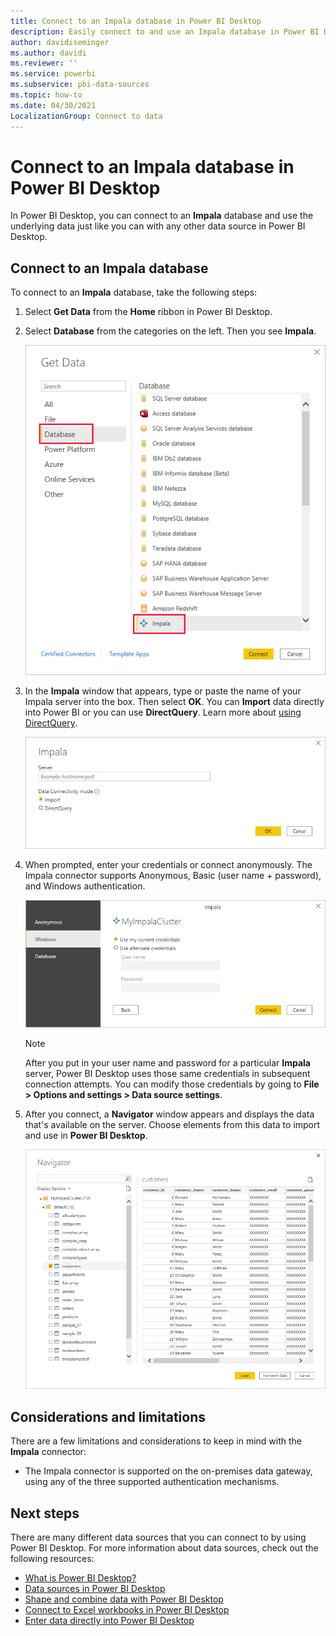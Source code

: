 ```yaml
---
title: Connect to an Impala database in Power BI Desktop
description: Easily connect to and use an Impala database in Power BI Desktop
author: davidiseminger
ms.author: davidi
ms.reviewer: ''
ms.service: powerbi
ms.subservice: pbi-data-sources
ms.topic: how-to
ms.date: 04/30/2021
LocalizationGroup: Connect to data
---
```

# Connect to an Impala database in Power BI Desktop
In Power BI Desktop, you can connect to an **Impala** database and use the underlying data just like you can with any other data source in Power BI Desktop.

## Connect to an Impala database
To connect to an **Impala** database, take the following steps: 

1. Select **Get Data** from the **Home** ribbon in Power BI Desktop. 

2. Select **Database** from the categories on the left. Then you see **Impala**.

    ![Get Data](media/desktop-connect-impala/connect_impala_2.png)

3. In the **Impala** window that appears, type or paste the name of your Impala server into the box. Then select **OK**. You can **Import** data directly into Power BI or you can use **DirectQuery**. Learn more about [using DirectQuery](desktop-use-directquery.md).

    ![Impala window](media/desktop-connect-impala/connect_impala_3a.png)

4. When prompted, enter your credentials or connect anonymously. The Impala connector supports Anonymous, Basic (user name + password), and Windows authentication.

    ![Impala connector](media/desktop-connect-impala/connect_impala_4.png)

    > [!NOTE]
    > After you put in your user name and password for a particular **Impala** server, Power BI Desktop uses those same credentials in subsequent connection attempts. You can modify those credentials by going to **File > Options and settings > Data source settings**.


5. After you connect, a **Navigator** window appears and displays the data that's available on the server. Choose elements from this data to import and use in **Power BI Desktop**.

    ![Navigator window](media/desktop-connect-impala/connect_impala_5.png)

## Considerations and limitations
There are a few limitations and considerations to keep in mind with the **Impala** connector:

* The Impala connector is supported on the on-premises data gateway, using any of the three supported authentication mechanisms.

## Next steps
There are many different data sources that you can connect to by using Power BI Desktop. For more information about data sources, check out the following resources:

* [What is Power BI Desktop?](../fundamentals/desktop-what-is-desktop.md)
* [Data sources in Power BI Desktop](desktop-data-sources.md)
* [Shape and combine data with Power BI Desktop](desktop-shape-and-combine-data.md)
* [Connect to Excel workbooks in Power BI Desktop](desktop-connect-excel.md)   
* [Enter data directly into Power BI Desktop](desktop-enter-data-directly-into-desktop.md)   
